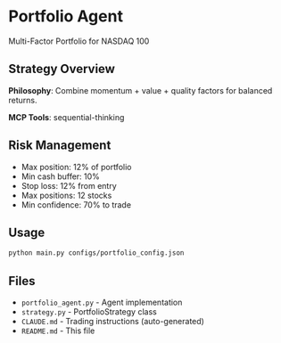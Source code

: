 # Portfolio Agent

Multi-Factor Portfolio for NASDAQ 100

## Strategy Overview

**Philosophy**: Combine momentum + value + quality factors for balanced returns.

**MCP Tools**: sequential-thinking

## Risk Management

- Max position: 12% of portfolio
- Min cash buffer: 10%
- Stop loss: 12% from entry
- Max positions: 12 stocks
- Min confidence: 70% to trade

## Usage

```bash
python main.py configs/portfolio_config.json
```

## Files

- `portfolio_agent.py` - Agent implementation
- `strategy.py` - PortfolioStrategy class
- `CLAUDE.md` - Trading instructions (auto-generated)
- `README.md` - This file
